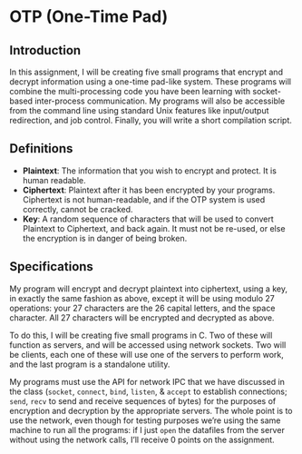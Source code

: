 # OTP (One-Time Pad)

## Introduction
In this assignment, I will be creating five small programs that encrypt and decrypt information using a one-time pad-like system. 
These programs will combine the multi-processing code you have been learning with socket-based inter-process communication. My 
programs will also be accessible from the command line using standard Unix features like input/output redirection, and job control.
Finally, you will write a short compilation script.

## Definitions
* **Plaintext**: The information that you wish to encrypt and protect. It is human readable.
* **Ciphertext**: Plaintext after it has been encrypted by your programs. Ciphertext is not human-readable, and if the OTP system is used correctly, cannot be cracked.
* **Key**: A random sequence of characters that will be used to convert Plaintext to Ciphertext, and back again. It must not be re-used, or else the encryption is in danger of being broken.

## Specifications
My program will encrypt and decrypt plaintext into ciphertext, using a key, in exactly the same fashion as above, except it will be using modulo 27 operations: 
your 27 characters are the 26 capital letters, and the space character. All 27 characters will be encrypted and decrypted as above.

To do this, I will be creating five small programs in C. Two of these will function as servers, and will be accessed using network sockets. Two will be clients, 
each one of these will use one of the servers to perform work, and the last program is a standalone utility.

My programs must use the API for network IPC that we have discussed in the class (`socket`, `connect`, `bind`, `listen`, & `accept` to establish connections; `send`, `recv` to send
and receive sequences of bytes) for the purposes of encryption and decryption by the appropriate servers. The whole point is to use the network, even though for testing purposes
we’re using the same machine to run all the programs: if I just `open` the datafiles from the server without using the network calls, I’ll receive 0 points on the assignment.
